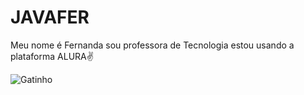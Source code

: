 # JAVAFER
Meu nome é Fernanda
sou professora de Tecnologia
estou usando a plataforma ALURA✌

![Gatinho]([link](https://tenor.com/pt-BR/view/luna-cat-crunchy-cat-glasses-cat-luna-glasses-cat-gif-12732289841207803174))

